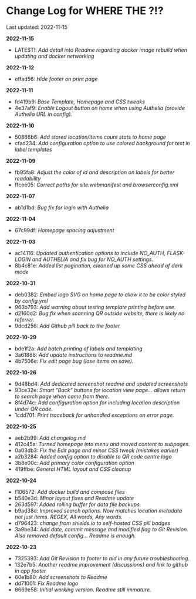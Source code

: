 # Change Log for WHERE THE ?!?

Last updated: 2022-11-15

**2022-11-15**

 - LATEST!: *Add detail into Readme regarding docker image rebuild when updating and docker networking*

**2022-11-12**

 - effad56: *Hide footer on print page*

**2022-11-11**

 - fd419b9: *Base Template, Homepage and CSS tweaks*
 - 4e37af9: *Enable Logout button on home when using Authelia (provide Authelia URL in config).*

**2022-11-10**

 - 50866b6: *Add stored location/items count stats to home page*
 - cfad234: *Add configuration option to use colored background for text in label templates*

**2022-11-09**

 - fb95fa8: *Adjust the color of id and description on labels for better readability*
 - ffcee05: *Correct paths for site.webmanifest and browserconfig.xml*

**2022-11-07**

 - ab1d1bd: *Bug fix for login with Authelia*

**2022-11-04**

 - 67c99df: *Homepage spacing adjustment*

**2022-11-03**

 - ac14116: *Updated authentication options to include NO_AUTH, FLASK-LOGIN and AUTHELIA and fix bug for NO_AUTH settings.*
 - 8b4c81e: *Added list pagination, cleaned up some CSS ahead of dark mode*

**2022-10-31**

 - deb0382: *Embed logo SVG on home page to allow it to be color styled by config.yml*
 - 963b793: *Add warning about testing template printing before use.*
 - d2160d2: *Bug fix when scanning QR outside website, there is likely no referrer.*
 - 9dcd256: *Add Github pill back to the footer*

**2022-10-29**

 - bde1f2a: *Add batch printing of labels and templating*
 - 3a61888: *Add update instructions to readme.md*
 - 4b7506e: *Fix edit page bug (lose items on save).*

**2022-10-26**

 - 9d48bd4: *Add dedicated screenshot readme and updated screenshots*
 - 93ce32e: *Smart "Back" buttons for location view page... allows return to search page when came from there.*
 - 8f4d74c: *Add configuration option for including location description under QR code.*
 - 1cdd701: *Print traceback for unhandled exceptions on error page.*

**2022-10-25**

 - aeb2b99: *Add changelog.md*
 - 412c45a: *Turned homepage into menu and moved content to subpages.*
 - 0a03db3: *Fix the Edit page and minor CSS tweak (mistakes earlier)*
 - a2b3284: *Added config option to disable to QR code centre logo*
 - 3b8e00c: *Add primary color configuration option*
 - 419ffbe: *General HTML layout and CSS cleanup*

**2022-10-24**

 - f106572: *Add docker build and compose files*
 - b540e3d: *Minor layout fixes and Readme update*
 - 263d597: *Added rolling buffer for data file backups.*
 - b9ad38d: *Improved search options. Now matches location metadata not just items. REGEX, All words, Any words.*
 - d796423: *change from shields.io to self-hosted CSS pill badges*
 - 3a9be34: *Add date, commit message and modified flag to Git Revision. Also removed default config... Readme is enough.*

**2022-10-23**

 - 7325393: *Add Git Revision to footer to aid in any future troubleshooting.*
 - 132e7b5: *Another readme improvement (discussions) and link to github in app footer*
 - 60e1b80: *Add screenshots to Readme*
 - dd71001: *Fix Readme logo*
 - 8669e58: *Initial working version. Readme still immature.*

